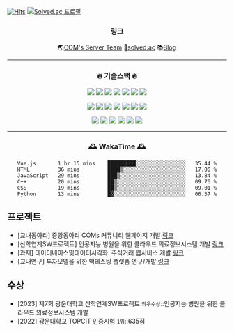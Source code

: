 [![Hits](https://hits.seeyoufarm.com/api/count/incr/badge.svg?url=https%3A%2F%2Fgithub.com%2Fgrayroom)](https://hits.seeyoufarm.com)
[![Solved.ac 프로필](http://mazassumnida.wtf/api/mini/generate_badge?boj=leejh9226)](https://solved.ac/leejh9226)
<div align="center">
<h3>링크</h3>
  
🌏[COM's Server Team](https://github.com/coms-server/server-issue)
🧩[solved.ac](https://solved.ac/profile/leejh9226)
📚[Blog](grayroom.blog)

<hr>
<h3>🔥 기술스택 🔥</h3>
<p><img src="https://img.shields.io/badge/Vue.js-white?style=float&logo=Vue.js&logoColor=4FC08D"/> <img src="https://img.shields.io/badge/Tailwind CSS-white?style=float&logo=Tailwind CSS&logoColor=06B6D4"/> <img src="https://img.shields.io/badge/jQuery-white?style=float&logo=jQuery&logoColor=0769AD"/> <img src="https://img.shields.io/badge/Sass-white?style=float&logo=Sass&logoColor=CC6699"/> <img src="https://img.shields.io/badge/Bootstrap-white?style=float&logo=Bootstrap&logoColor=7952B3"/> <img src="https://img.shields.io/badge/Vite-white?style=float&logo=Vite&logoColor=646CFF"/> <img src="https://img.shields.io/badge/Webpack-white?style=float&logo=Webpack&logoColor=8DD6F9"/></p>

<p><img src="https://img.shields.io/badge/Django-white?style=float&logo=Django&logoColor=092E20"/> <img src="https://img.shields.io/badge/Spring-white?style=float&logo=Spring&logoColor=6DB33F"/> <img src="https://img.shields.io/badge/Apache Kafka-white?style=float&logo=Apache Kafka&logoColor=231F20"/> <img src="https://img.shields.io/badge/Kubernetes-white?style=float&logo=Kubernetes&logoColor=326CE5"/> <img src="https://img.shields.io/badge/Docker-white?style=float&logo=Docker&logoColor=2496ED"/> <img src="https://img.shields.io/badge/MariaDB-white?style=float&logo=MariaDB&logoColor=003545"/> <img src="https://img.shields.io/badge/PostgreSQL-white?style=float&logo=PostgreSQL&logoColor=4169E1"/></p>

<p><img src="https://img.shields.io/badge/C-white?style=float&logo=C&logoColor=A8B9CC"/> <img src="https://img.shields.io/badge/C++-white?style=float&logo=Cplusplus&logoColor=00599C"/> <img src="https://img.shields.io/badge/JavaScript-white?style=float&logo=JavaScript&logoColor=F7DF1E"/> <img src="https://img.shields.io/badge/Python-white?style=float&logo=Python&logoColor=3776AB"/> <img src="https://img.shields.io/badge/CSS3-white?style=float&logo=CSS3&logoColor=1572B6"/> <img src="https://img.shields.io/badge/HTML5-white?style=float&logo=HTML5&logoColor=E34F26"/></p>

<hr>
<h3>🕰️ WakaTime 🕰️</h3>
  
<!--START_SECTION:waka-->

```text
Vue.js       1 hr 15 mins    █████████░░░░░░░░░░░░░░░░   35.44 %
HTML         36 mins         ████▒░░░░░░░░░░░░░░░░░░░░   17.06 %
JavaScript   29 mins         ███▒░░░░░░░░░░░░░░░░░░░░░   13.84 %
C++          20 mins         ██▒░░░░░░░░░░░░░░░░░░░░░░   09.76 %
CSS          19 mins         ██▒░░░░░░░░░░░░░░░░░░░░░░   09.01 %
Python       13 mins         █▓░░░░░░░░░░░░░░░░░░░░░░░   06.37 %
```

<!--END_SECTION:waka-->
</div>

## 프로젝트
* [교내동아리] 중앙동아리 COMs 커뮤니티 웹페이지 개발 [링크](https://github.com/orgs/coms-server/dashboard)
* [산학연계SW프로젝트] 인공지능 병원을 위한 클라우드 의료정보시스템 개발 [링크](https://github.com/grayroom/CloudHIS-FrontEnd)
* [과제] 데이터베이스및데이터시각화: 주식거래 웹서비스 개발 [링크](https://github.com/grayroom/KW_DB_PROJ)
* [교내연구] 투자모델을 위한 백테스팅 플랫폼 연구/개발 [링크](https://github.com/DSLab-BackTest)

## 수상
* [2023] 제7회 광운대학교 산학연계SW프로젝트 `최우수상`::인공지능 병원을 위한 클라우드 의료정보시스템 개발
* [2022] 광운대학교 TOPCIT 인증시험 `1위`</span>::635점

